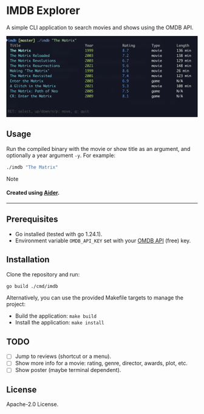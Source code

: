 # IMDB Explorer

A simple CLI application to search movies and shows using the OMDB API.

<img src="./screenshot.png" alt="image showing how to search shows and movies called 'the matrix'" width="600"/>


## Usage

Run the compiled binary with the movie or show title as an argument, and optionally a year argument `-y`. For example:

```bash
./imdb "The Matrix"
```


> [!NOTE]  
> #### Created using [Aider](https://aider.chat/).

-----------

## Prerequisites

- Go installed (tested with go 1.24.1).
- Environment variable `OMDB_API_KEY` set with your [OMDB API](https://www.omdbapi.com/) (free) key.

## Installation

Clone the repository and run:

```bash
go build ./cmd/imdb
```

Alternatively, you can use the provided Makefile targets to manage the project:
- Build the application: `make build`
- Install the application: `make install`

## TODO

- [ ] Jump to reviews (shortcut or a menu).
- [ ] Show more info for a movie: rating, genre, director, awards, plot, etc.
- [ ] Show poster (maybe terminal dependent).

## License

Apache-2.0 License.
